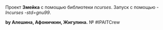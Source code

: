  Проект **Змейка** с помощью библиотеки *ncurses*. Запуск с помощью *-lncurses -std=gnu99*.

**by Алешина, Афоничкин, Жигулина.**
№ #IPAITCrew 

